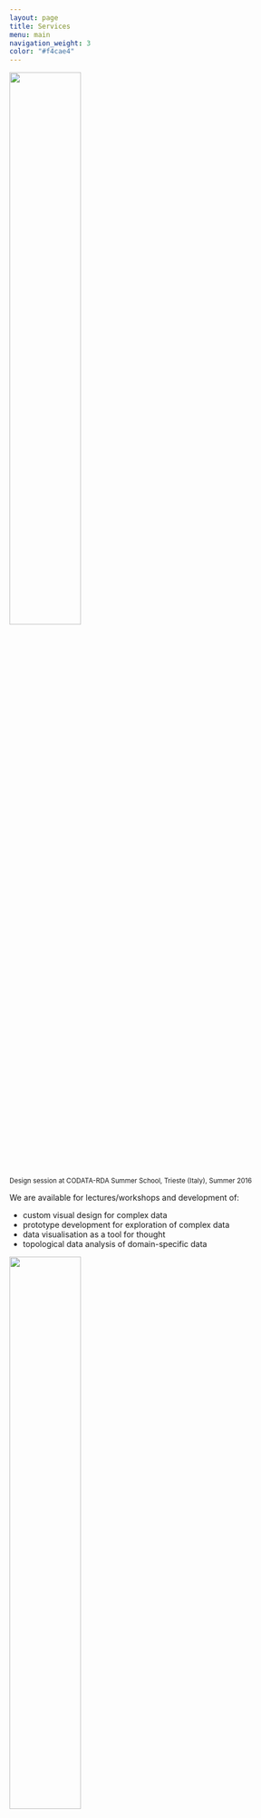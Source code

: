 ```yaml
---
layout: page
title: Services
menu: main
navigation_weight: 3
color: "#f4cae4"
---
```

<img src="{{site.baseurl}}/assets/datatrieste.jpg" width="50%"/><br/>
<small>Design session at CODATA-RDA Summer School, Trieste (Italy), Summer 2016</small><br/>

We are available for lectures/workshops and development of:

- custom visual design for complex data
- prototype development for exploration of complex data
- data visualisation as a tool for thought
- topological data analysis of domain-specific data

<img src="{{site.baseurl}}/assets/custom_visuals.png" width="50%"/><br/>
<small>Custom visualisations in life sciences</small><br/>

<img src="{{ site.baseurl }}/assets/stad_airquality.png" width="50%"/><br/>
<small>Topological network of air quality in northern Spain</small>
{% comment %}

## :: Doctoral student in network analysis and visualisation ::

The UHasselt Data Science Institute in Belgium (www.uhasselt.be/dsi) fosters collaboration among data science experts across disciplines. As part of this new institute, the Visual Data Analysis Lab is interested in applying interactive data visualisation to support data scientists in gaining insight in their complex data.

To further extend our expertise in contextualisation of data analysis, the lab will be hiring a doctoral student in the field of topological data analysis where we convert high-dimensional datasets into networks in order to extract meaningful patterns. More specifically, this involves research in the definition of feature vectors in multiple domains, graph distance metrics, and generation and qualitative analysis and comparison of networks. Application domains include life sciences (epidemiology, genomics, patient stratification, ...), archaeology and others.

### Profile

* A strong MSc degree in computer science or design, or a field related to human-computer interaction
* Some experience in visual design or data visualisation (e.g. using D3)
* Good programming skills (preferably python and/or javascript) and algorithmic thinking
* Fluent in spoken and written English

### Appointment

The successful candidate will be appointed for a period of 2+2 years at UHasselt.

### How to apply

For more information regarding this function and to apply, please go to [https://www.uhasselt.be/vacancies_detail?taal=04&vacid=1836](https://www.uhasselt.be/vacancies_detail?taal=04&vacid=1836).

## :: Doctoral student visual analytics and topological data analysis::

Recent advances in deep learning are leading to applications ranging from automatic text translation and machine reading, to style transfer (e.g. between paintings, but also applied in medical imaging) and self-driving cars. A significant drawback of deep learning networks, however, is that they act as black boxes with very limited transparency and therefore the user needs to have blind trust in whatever answer is returned to them.

The Visual Data Analysis Lab - embedded in the UHasselt Data Science Institute in Belgium (www.uhasselt.be/dsi) - is interested in the application of interactive data visualisation to support researchers in the pursuit of deep insights in complex data. We employ topological data analysis (see our work in review at https://arxiv.org/abs/1907.05783) and interactive data visualisation to identify hidden patterns in highly dimensional data in domains ranging from life sciences to archaeology and bibliometrics, and aim to use this approach towards advancing the field of explainable AI.
Therefore, we seek to employ an enthusiastic doctoral researcher, who will focus on interactive data visualisation and development of new algorithms for creating and comparing the topological graphs in the context of deep learning, as well as perform data analysis, write research papers, and present his/her work at national and international conferences.

### Profile

- You have obtained a Master in Informatics or Visual Analytics (or equivalent)
- You have a clear affinity with visual analytics and/or data visualisation, ideally with expertise in D3.
- You are familiar with techniques for deep learning, data clustering and dimensionality reduction
- You have good programming skills (preferably python and/or javascript), including scalability of algorithms
- You are good in algorithmic thinking.
- You are able to work in collaboration with domain experts as well as work independenlty
- You are good in clear and regular reporting.
- You have high proficiency in English, both written and oral.

### Appointment

The successful candidate will be appointed for a period of 2+2 years at UHasselt.

### How to apply

For more information regarding this function and to apply, please go to [https://www.uhasselt.be/vacancies_detail?taal=04&vacid=1864](https://www.uhasselt.be/vacancies_detail?taal=04&vacid=1864).

## :: Scientific programmer in data visualisation ::

Although different generic data visualisation tools exist (such as Tableau and Spotfile), there is a specific need for custom visualisation (eg hive plots, horizon charts, and plots that incorporate domain-specific information) when working with complex datasets. In this project we will build a **framework for creating custom visualisations and combining these in a dashboard-setting**. The aim is to create the necessary **front- and backend** to allow for (1) easily creating and incorporating new visual modules (conceptually similar to https://github.com/jandot/bio-graphics), (2) combining these visual modules in a single interface, and (3) incorporating a biological ontology which links biological concepts to features in the visuals.

The code developed in this project will be partly open sourced, and we aim for reaching a large community in the biological sciences initially, but later also in other domains.

### Job description

The candidate will work in close collaboration with a genomics researcher, and be responsible for:

* Analysis and deconstruction of prior work
* Co-develop data schema, develop data storage solution, and data loading scripts for omics-specific data
* Develop proof-of-concept interface which links different visualisations
* Implementation of custom visuals designed by visualisation experts

### Profile

We offer a challenging position within a dynamic and stimulating environment and ask for a highly motivated, enthusiastic and pro-active person. The applicant needs to have demonstrable experience in web-development and software management. This includes strong programming skills in javascript and if possible python, and/or clojurescript.

### Appointment

The successful candidate will be appointed for a period of 2 years at KU Leuven, starting at or as soon as possible after April 1st 2019. Salary will depend on diploma ("barema") and experience ("trede"). [Barema 44](https://admin.kuleuven.be/personeel/wedde/graadbarema/ap/barema44.pdf) applies to applicants who completed a doctorate; [barema 43](https://admin.kuleuven.be/personeel/wedde/graadbarema/ap/barema43.pdf) applies to applicants without.

### How to apply

For more information regarding this function, please contact jan.aerts@uhasselt.be or vera.vannoort@kuleuven.be.

Please send - in PDF format:

* curriculum vitae
* motivation letter
* a brief description how you would approach this problem, and which technologies you would use
* link(s) to work that you already did regarding web-development

## :: PhD position in data visualization and analytics in archaeology ::

The Visual Data Analysis Lab and Research[x]Design Lab at the KU Leuven (Belgium) have a joint open PhD position in the field of data science and visualization / interaction design. The candidate will be part of a multidisciplinary team of researchers around the **Sagalassos Archaeological Research Project, covering the domains of archaeology, geography, ecology and spatial planning**.

### The project

We seek to unravel the interdisciplinary understanding of change and its space/time dimensions within already existing and future data sources of the Sagalassos project (running since 1986), which investigates an archaeological site in Turkey and studies its uninterrupted occupation over nearly 2,000 years in all its aspects, from daily life, diet, religious beliefs, to architecture, production, trade and its mechanisms, as well as natural resources and environmental conditions of the past.

This is a joint project between research groups of archaeology, ecology, geography, architecture and data analysis/visualization (STADIUS and RxD). The candidate will be supervised by Profs Aerts and Vande Moere at STADIUS and RxD, respectively, in close collaborations with the other partners in the project.

Links:

* Research[x]Design: [http://rxd.architectuur.kuleuven.be/](http://rxd.architectuur.kuleuven.be/)
* Visual Data Analysis Lab: [http://vda-lab.be](http://vda-lab.be)
* Sagalassos Archaeological Research Project: [http://www.sagalassos.be](http://www.sagalassos.be)

### Profile

Candidates must have a **Master's degree or equivalent in computer science, computational design or a related field**, and have very good knowledge of **data visualization or data analytics, and human-computer interaction**, or demonstrate the ability to acquire sufficient skills in all of these areas. Solid programming skills and fluency in spoken and written English are required and could be evidenced by examples of working visualisations.

Tasks will include the **user-centered and iterative design of visualisations that are able to meaningfully combine inherently disparate data sources from different disciplines** (i.e. archaeology; geography; ecology; spatial planning) that are involved in the Sagalassos project, and the **evaluation of these visualisations in terms of (synchronous) cross-disciplinary and collaborative insight and hypothesis generation**.

As such, the candidate is expected to merge the expertise from the fields of **human-computer interaction** (i.e. user studies, interaction design, prototyping, evaluation) with that of **visual analytics** (i.e. combining representation with machine learning; incl. clustering and dimensionality reduction). Depending on the potential interaction requirements, explorations towards promising emerging technologies such as augmented reality (AR) and/or physicalisation are possible.

Please note short-listed candidates might be asked to fulfil concise assignments to test their proficiency.

### Offer

We offer:

* Full-time employment starting January 1st 2018 for a period of four years, with the aim of obtaining a PhD degree
* A competitive salary
* A stimulating scientific working environment, within one of Europe's leading research universities

### Contact

For more information please contact Prof. dr. ir. Jan Aerts, tel.: +32 16 32 10 53, jan.aerts@kuleuven.be or Prof. dr. Andrew Vande Moere, tel.: +32 16 32 13 62, andrew.vandemoere@kuleuven.be. Please apply through the [KU Leuven open positions website](http://icts.kuleuven.be/apps/jobsite/vacatures/54312858)

## :: Visualizing text from patient records ::

### Scientific context

Patient records and clinical reports include a vast amount of crucial information that is stored as free text, but that is unstructured and requires a human to make sense of it (e.g. “vague pain in belly which radiates to back”). Research into semantic processing of these texts (“machine reading“) is a hot topic at the moment and aims to not merely extract the individual components of these texts, but actually come to a deeper machine “understanding”, including temporal, spatial and causal structures and relationships.

The ACCUMULATE consortium recently received 4-year funding for “Acquiring Crucial Medical Information Using Language Technology”. Our role in this project is to develop data visualization methods to (a) support the development of the machine reading algorithms, and (b) present the extracted information to the doctor. For the first, we will for example create abstract interactive visualizations showing the effects of using different parameters in the algorithms; the latter will include (but not be limited to) creating visuals that combine the information from the unstructured text with additional information such as episodes, medication, etc.
To do this, we have 2 fully-funded positions available at the moment, for a 4-year PhD student and a 1-year postdoctoral researcher. Both positions will include working with the users, visual design, implementation of data visualizations, and evaluation.

### Requirements

#### PhD student

* A strong MSc degree in computer science or design, or a field related to human-computer interaction
* Some experience in visual design or data visualization (e.g. using D3), preferably of text
* Good programming skills (preferably javascript)

#### Postdoctoral researcher

* PhD which combines computer science with visual design
* Demonstrably track record in visualization of textual information

### How to apply

To apply, please send an email to jan.aerts@kuleuven.be, and include (preferably in PDF): [a] your CV, [b] two references (with email and phone number), [c] one or more figures and/or screencasts of previous data visualization work.
We will start reviewing applications in October 2015, but applications will be considered until the positions are filled.

## :: MECOVI - Medical Collaborative Visualization ::
**Did you ever want to use your design background to save lives?** We're hiring!

Cancer- and epilepsy-patients as well as early-born babies are a few examples of people who are in the care of entire teams of specialists, ranging from radiologists and oncologists to cardiologists, neurologists and other -ologists. Communication between these experts is of course crucial, but the tools that they use for this often date from the stone age (powerpoint with screenshots, for example.)

We want to change that.

In collaboration with companies such as Barco, which develops big screen hardware, we want to focus on the design/visualization-end of these interactions. Some questions that we would like to answer include: To what extent can data from one field be abstracted so that an expert in another field can still understand it? What would a good interactive expert-oriented visual overview look like that can be used as a scaffold to attach more detailed information? Can we find a way to gracefully degrade that overview in settings where one of the collaborators works remotely on a small or low-resolution screen? Can we integrate for example neurology data with cardiology?

But we need your help...

If you have a design background and know your way around user-driven design and programming data visualizations using [Processing](http://processing.org) or [D3](http://d3js.org), you may be the person we are looking for. If you're interested to play a role, please send an email to jan.aerts@kuleuven.be, and include (preferably in PDF): [a] your CV, [b] two references (with email and phone number), [c] one or more figures and/or screencasts of previous data visualization work. Please mention "MECOVI" in your application. We'd like to find someone by February...

In case you have an MSc, the position is initially for 15 months, but if we're a good match additional funding will be sought to prolong this for a full PhD study. Postdoctoral researchers are free to apply as well, but in that case funding will be for a shorter period.

Keywords: visualization, collaboration

## :: MyHealthData - Empowering the patient ::
In the old days, all information relevant to a patient would have been hand-written on pieces of paper stored in the doctor's office. Things have changed. Not only is there the electronic patient record containing an individual's full history, but a lot of other relevant information is available such as medical guidelines, aggregated characteristics of comparable patients, and projections into the future. **Wouldn't it be nice if we could let patients/citizens give full access to and insight in their own data?** We believe so...

In collaboration with different Belgian content providers (electronic health record providers, caregivers, health insurers, ...) we want to build tools to unlock this information to the patient. This will involve data analytics, visualization, and user experience research. To help us in this effort, we are looking to hire a **data scientist** versed in the field of data visualization but also not shy to perform data analysis. Specific topics that will be covered include (but will not be limited to) data exploration, improving interpretability of black-box machine learning algorithms, and development of privacy-aware visual encodings.

So if you're a data scientist who not only knows how to cluster datasets but also how to design visualizations (e.g. using [Processing](http://processing.org) or [D3](http://d3js.org), you might be the person we're looking for. If you're interested to play a role in this project, please send an email to jan.aerts@kuleuven.be, and include (preferably in PDF): [a] your CV, [b] two references (with email and phone number), [c] if available, one or more figures and/or screencasts of previous data visualization work. Please mention "MyHealthData" in your application. We'd like to find someone by February...

If you have an MSc, the position is originally available for 2 years, but in case of a good match additional funding will be sought for PhD study. If you're a postdoctoral researcher, you're welcome to apply as well, although the funded period will initially be shorter.

Keywords: visualization, healthcare


## :: Virogenesis - Advanced phylogeny visualization ::
Viruses are the cause of many common human diseases, from the not-so-serious as common cold and cold sores, to the very-serious like HIV and Ebola. Unfortunately, the **tools to identify and follow the spread of these viruses leave a lot to be improved**. In the European Virogenesis project, we want to change this by building the bioinformatics tools to diagnose viral diseases, monitor their evolution within patients, and track viral outbreaks (think "Ebola").

Therefore, we are looking to hire a **PhD student** to focus on the **visualization** aspects of this project. This includes (but will not be limited to) addressing scalability, uncertainty, and interactivity of phylogenetic trees. In addition, we need to devise ways to combine these trees with for example geo-location data, and find visual encodings to represent changes in viromes.

Initial funding is available for 3 years. Additional funding will be sought to extend this to 4 full years. Postdoctoral researchers are welcome to apply as well, but initial funding will be for a shorter period.

Are you interested in helping us out and have a background in omics data analysis and/or data visualization (e.g. using [Processing](http://processing.org) or [D3](http://d3js.org)? If so, please send an email to jan.aerts@kuleuven.be, and include (preferably in PDF): [a] your CV, [b] two references (with email and phone number), [c] if available, one or more figures and/or screencasts of previous data visualization work. Please mention "Virogenesis" in your application.

Keywords: metagenomics, phylogenetics, visualization, bioinformatics

## :: GeoPatterns - Visual analytics in geolocation data ::
Imagine being an air traffic controller and wanting to know if a plane is not following the route it should be following. Or imagine being a maritime law enforcement officer and wanting to identify which ships in the Indian ocean might be pirate ships. This is surprisingly difficult to do, because you can't always know beforehand what to look for. This is where **geo-spatial data visualization** comes in, showing the trajectories of these planes or ships on a map in combination with additional data.

But is it that simple? No. How can you find that one ship that you're interested in amongst the thousands of ships on your screen? In this project, we would like to develop visual analytics techniques for easy **identification of "abnormal" behaviour in geo-spatial data**, in collaboration with [Luciad](http://www.luciad.com), a Leuven-based company specialized in situational awareness that helps their users to gain insight in large time-dependent geo-spatial data.

![Ship movements]({{ site.baseurl }}/assets/ship_movements.png)

*Ship movements at port of Rotterdam. van de Laar et al, Situation Awareness with Systems of Systems*

Therefore, Luciad and our lab are looking to **hire a PhD researcher** under the conditions of a [IWT Baekeland grant](http://www.iwt.be/english/funding/subsidy/BM), which is a personal scholarship assigned to you. The research would be in very close collaboration with Luciad.

So if you're a data scientist who has some background in machine learning (clustering, ...) and is interested in learning to create interactive data visualizations (e.g. using [Processing](http://processing.org) or [D3](http://d3js.org), you might be the person we're looking for. If you're interested to play a role in this project, please send an email to jan.aerts@kuleuven.be (cc to bart.adams@luciad.com), and include (preferably in PDF): [a] your CV, [b] two references (with email and phone number), [c] if available, one or more figures and/or screencasts of previous data visualization work. Please mention "GeoPattern" in your application. Deadline for the grant proposal submission is beginning of March, which means we need someone in the first half of February. The grant procedure includes an **oral defense in Brussels by the candidate**, so it helps if you're from Belgium or not that far away.

## :: ScienceWithoutBorders - Visualizing genomic structural variation ::
For years, we thought that single small changes in the DNA (single nucleotide polymorphisms) were the main actors in what distinguished the diseased from the healthy, the susceptible from the resistant. But now it becomes more and more clear that larger **structural genomic variations** (insertions, deletions, inversions and translocations) play an important role as well. Why were these hidden for so long? Because the data is more difficult to find and analyze. Nevertheless, their analysis comes more and more under pressure because people start looking at the single-cell level, for example to see how tumours evolve over time.

To help the analysis and interpretation of this type of data, we need to work on methods for **visually representing these variations**. And for that, we are looking to hire a **PhD student** under the Brazilian [Science Without Borders](http://www.cienciasemfronteiras.gov.br/web/csf-eng/) (Ciência sem fronteiras) umbrella.

Funding for this project is provided by the Brazilian government, which means that only people with the **Brazilian nationality** can apply.

Do you have the Brazilian nationality? And do you have a background in data visualization (*e.g.* using [Processing](http://processing.org) or [D3](http://d3js.org)), or know your way in genome analysis? Then you might be the person we're looking for. If you're interested, please send an email to jan.aerts@kuleuven.be, and include (preferably in PDF): [a] your CV, [b] two references (with email and phone number), [c] if available, one or more figures and/or screencasts of previous data visualization work. Please mention "ScienceWithoutBorders" in your application.

Keywords: genomics, visualization, structural variation
{% endcomment %}
